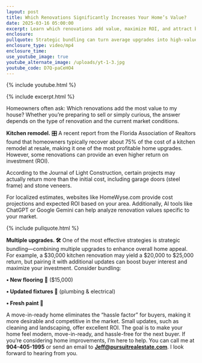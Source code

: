 ```yaml
---
layout: post
title: Which Renovations Significantly Increases Your Home’s Value?
date: 2025-03-16 05:00:00
excerpt: Learn which renovations add value, maximize ROI, and attract buyers.
enclosure:
pullquote: Strategic bundling can turn average upgrades into high-value investments
enclosure_type: video/mp4
enclosure_time:
use_youtube_image: true
youtube_alternate_image: /uploads/yt-1-3.jpg
youtube_code: D7Q-paCeHO4
---
```

{% include youtube.html %}

{% include excerpt.html %}

Homeowners often ask: Which renovations add the most value to my house? Whether you’re preparing to sell or simply curious, the answer depends on the type of renovation and the current market conditions.

**Kitchen remodel.** 🎛️ A recent report from the Florida Association of Realtors found that homeowners typically recover about 75% of the cost of a kitchen remodel at resale, making it one of the most profitable home upgrades. However, some renovations can provide an even higher return on investment (ROI).

According to the Journal of Light Construction, certain projects may actually return more than the initial cost, including garage doors (steel frame) and stone veneers.

For localized estimates, websites like HomeWyse.com provide cost projections and expected ROI based on your area. Additionally, AI tools like ChatGPT or Google Gemini can help analyze renovation values specific to your market.

{% include pullquote.html %}

**Multiple upgrades. 🛠️** One of the most effective strategies is strategic bundling—combining multiple upgrades to enhance overall home appeal. For example, a $30,000 kitchen renovation may yield a $20,000 to $25,000 return, but pairing it with additional updates can boost buyer interest and maximize your investment. Consider bundling:

**• New flooring** 🧱 ($15,000)

**• Updated fixtures 🚰** (plumbing & electrical)

**• Fresh paint 🎨**

A move-in-ready home eliminates the “hassle factor” for buyers, making it more desirable and competitive in the market. Small updates, such as cleaning and landscaping, offer excellent ROI. The goal is to make your home feel modern, move-in-ready, and hassle-free for the next buyer. If you’re considering home improvements, I’m here to help. You can call me at **904-405-1995** or send an email to [**Jeff@pursuitrealestate.com**](mailto:Jeff@pursuitrealestate.com). I look forward to hearing from you.